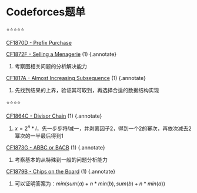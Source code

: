 # Codeforces题单

:star::star::star::star::star:

[CF1870D - Prefix Purchase](https://codeforces.com/contest/1870/problem/D)

[CF1872F - Selling a Menagerie](https://codeforces.com/problemset/problem/1872/F) (1)
{.annotate}

1. 考察图相关问题的分析解决能力

[CF1817A - Almost Increasing Subsequence](https://codeforces.com/contest/1817/problem/A) (1)
{.annotate}

1. 先找到结果的上界，验证其可取到，再选择合适的数据结构实现

:star::star::star::star:

[CF1864C - Divisor Chain](https://codeforces.com/contest/1864/problem/C) (1)
{.annotate}

1. $x=2^n*l$，先一步步将$l$减一，并剥离因子2，得到一个2的幂次，再依次减去2幂次的一半最后得到1

[CF1873G - ABBC or BACB](https://codeforces.com/contest/1873/problem/G) (1)
{.annotate}

1. 考察基本的从特殊到一般的问题分析能力

[CF1879B - Chips on the Board](https://codeforces.com/contest/1879/problem/B) (1)
{.annotate}

1. 可以证明答案为：$min(sum(a)+n*min(b), sum(b)+n*min(a))$
